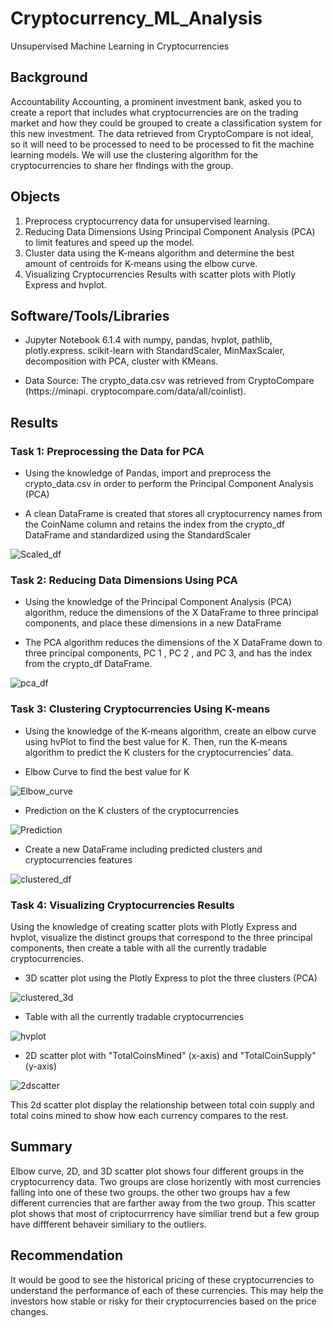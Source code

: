 # Cryptocurrency_ML_Analysis
Unsupervised Machine Learning in Cryptocurrencies

## Background
Accountability Accounting, a prominent investment bank, asked you to create a report that includes what cryptocurrencies are on the trading market and how they could be grouped to create a classification system for this new investment. The data retrieved from CryptoCompare is not ideal, so it will need to be processed to need to be processed to fit the machine learning models. We will use the clustering algorithm for the cryptocurrencies to share her flndings with the group.


## Objects
1. Preprocess cryptocurrency data for unsupervised learning.
2. Reducing Data Dimensions Using Principal Component Analysis (PCA) to limit features and speed up the model.
3. Cluster data using the K-means algorithm and determine the best amount of centroids for K-means using the elbow curve.
4. Visualizing Cryptocurrencies Results with scatter plots with Plotly Express and
hvplot.

## Software/Tools/Libraries
* Jupyter Notebook 6.1.4 with numpy, pandas, hvplot,  pathlib, plotly.express.   scikit-learn with StandardScaler, MinMaxScaler, decomposition with PCA, cluster with KMeans.

* Data Source: 
The crypto_data.csv was retrieved from CryptoCompare (https://minapi.
cryptocompare.com/data/all/coinlist).

## Results

### Task 1: Preprocessing the Data for PCA

* Using the knowledge of Pandas, import and preprocess the crypto_data.csv in order to perform the Principal Component Analysis (PCA)


* A clean DataFrame is created that stores all cryptocurrency names from the CoinName column and retains the index from the crypto_df DataFrame and standardized using the StandardScaler

![Scaled_df](image/Scaler.png)

### Task 2: Reducing Data Dimensions Using PCA

* Using the knowledge of the Principal Component Analysis (PCA) algorithm, reduce the dimensions of the X DataFrame to three principal components, and place these dimensions in a new DataFrame

* The PCA algorithm reduces the dimensions of the X DataFrame down to three principal components, PC 1 , PC 2 , and PC 3, and has the index from the crypto_df
DataFrame.

![pca_df](image/three_pca.png)


### Task 3: Clustering Cryptocurrencies Using K-means

* Using the knowledge of the K-means algorithm, create an elbow curve using  hvPlot to find  the best value for K. Then, run the K-means algorithm to predict
the K clusters for the cryptocurrencies’ data.

* Elbow Curve to find the best value for K

![Elbow_curve](image/Elbow_curve.png)

* Prediction on the K clusters of the cryptocurrencies

![Prediction](image/Prediction.png)

* Create a new DataFrame including predicted clusters and cryptocurrencies features

![clustered_df](image/clustered_df.png)


### Task 4: Visualizing Cryptocurrencies Results

Using the knowledge of creating scatter plots with Plotly Express and
hvplot, visualize the distinct groups that correspond to the three
principal components, then create a table with all the currently tradable cryptocurrencies.

* 3D scatter plot using the Plotly Express to plot the three clusters (PCA)

![clustered_3d](image/3dscatter.png)


* Table with all the currently tradable cryptocurrencies 

![hvplot](image/hvplot.png)


* 2D scatter plot with "TotalCoinsMined" (x-axis) and "TotalCoinSupply" (y-axis) 

![2dscatter](image/2dscatter.png)


This 2d scatter plot display the relationship between total coin supply and total coins mined to show how each currency compares to the rest. 

## Summary

Elbow curve, 2D, and 3D scatter plot shows four different groups in the cryptocurrency data. Two groups are close horizently with most currencies falling into one of these two groups. the other two groups hav a few different currencies that are farther away from the two group. This scatter plot shows that most of criptocurrrency have similiar trend but a few group have diffferent behaveir similiary to the outliers.


## Recommendation

It would be good to see the historical pricing of these cryptocurrencies to understand the performance of each of these currencies. This may help the investors how stable or risky for their cryptocurrencies based on the price changes.
